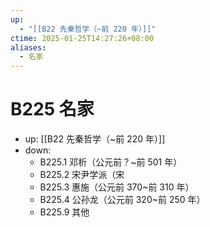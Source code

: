 ```yaml
---
up:
  - "[[B22 先秦哲学（~前 220 年）]]"
ctime: 2025-01-25T14:27:26+08:00
aliases:
  - 名家
---
```


# B225 名家

- up: [[B22 先秦哲学（~前 220 年）]]
- down:	
	- B225.1 邓析（公元前？~前 501 年）
	- B225.2 宋尹学派（宋
	- B225.3 惠施（公元前 370~前 310 年）
	- B225.4 公孙龙（公元前 320~前 250 年）
	- B225.9 其他
	
